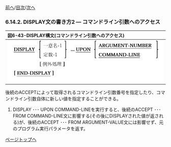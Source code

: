<!--navi start1-->
[前へ](6-14-1.md)/[目次](https://opensourcecobol.github.io/markdown/TOC.html)/[次へ](6-14-3.md)
<!--navi end1-->
### 6.14.2. DISPLAY文の書き方2 ― コマンドライン引数へのアクセス

|図6-43-DISPLAY構文(コマンドライン引数へのアクセス)|
|:--|
|![alt text](Image/6-43.png)|

後続のACCEPTによって取得されるコマンドライン引数番号を指定したり、コマンドライン引数自体に新しい値を指定することができる。

1. DISPLAY ･･･ UPON COMMAND-LINEを実行すると、後続のACCEPT ･･･ FROM COMMAND-LINE文に影響する(その後にDISPLAYされた値が返される)が、後続のACCEPT ･･･ FROM ARGUMENT-VALUE文には影響せず、元のプログラム実行パラメータを返す。

<!--navi start2-->

[ページトップへ](6-14-2.md)
<!--navi end2-->
